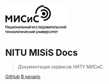 ![logo](_media/logo-sm-black.png)

# NITU MISiS Docs

> Документация сервисов НИТУ МИСиС.


[GitHub](https://github.com/misis-ru/docs/)
[В начало](#docs)
